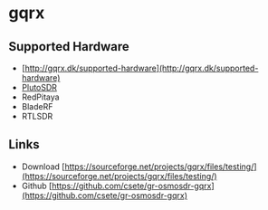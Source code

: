 # gqrx

## Supported Hardware

* [http://gqrx.dk/supported-hardware](http://gqrx.dk/supported-hardware)
* [PlutoSDR](PlutoSDR)
* RedPitaya
* BladeRF
* RTLSDR

## Links

* Download [https://sourceforge.net/projects/gqrx/files/testing/](https://sourceforge.net/projects/gqrx/files/testing/) 
* Github [https://github.com/csete/gr-osmosdr-gqrx](https://github.com/csete/gr-osmosdr-gqrx)

